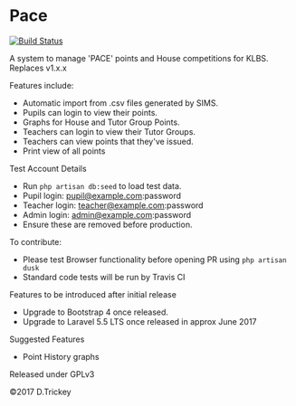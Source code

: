 # Pace

[![Build Status](https://travis-ci.org/trickeydan/Pace.svg?branch=develop)](https://travis-ci.org/trickeydan/Pace)

A system to manage 'PACE' points and House competitions for KLBS. Replaces v1.x.x

Features include:

* Automatic import from .csv files generated by SIMS.
* Pupils can login to view their points.
* Graphs for House and Tutor Group Points.
* Teachers can login to view their Tutor Groups.
* Teachers can view points that they've issued.
* Print view of all points

Test Account Details
* Run `php artisan db:seed` to load test data.
* Pupil login: pupil@example.com:password
* Teacher login: teacher@example.com:password
* Admin login: admin@example.com:password
* Ensure these are removed before production.

To contribute:
* Please test Browser functionality before opening PR using `php artisan dusk`
* Standard code tests will be run by Travis CI

Features to be introduced after initial release
* Upgrade to Bootstrap 4 once released.
* Upgrade to Laravel 5.5 LTS once released in approx June 2017

Suggested Features
* Point History graphs

Released under GPLv3

&copy;2017 D.Trickey